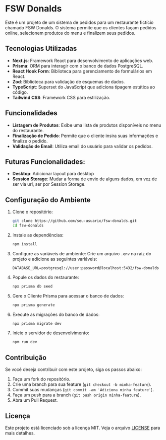 # FSW Donalds

Este é um projeto de um sistema de pedidos para um restaurante fictício chamado FSW Donalds. O sistema permite que os clientes façam pedidos online, selecionem produtos do menu e finalizem seus pedidos.

## Tecnologias Utilizadas

- **Next.js**: Framework React para desenvolvimento de aplicações web.
- **Prisma**: ORM para interagir com o banco de dados PostgreSQL.
- **React Hook Form**: Biblioteca para gerenciamento de formulários em React.
- **Zod**: Biblioteca para validação de esquemas de dados.
- **TypeScript**: Superset do JavaScript que adiciona tipagem estática ao código.
- **Tailwind CSS**: Framework CSS para estilização.

## Funcionalidades

- **Listagem de Produtos**: Exibe uma lista de produtos disponíveis no menu do restaurante.
- **Finalização de Pedido**: Permite que o cliente insira suas informações e finalize o pedido.
- **Validação de Email**: Utiliza email do usuário para validar os pedidos.

## Futuras Funcionalidades:
- **Desktop**: Adicionar layout para desktop
- **Session Storage**: Mudar a forma de envio de alguns dados, em vez de ser via url, ser por Session Storage.

## Configuração do Ambiente

1. Clone o repositório:
   ```bash
   git clone https://github.com/seu-usuario/fsw-donalds.git
   cd fsw-donalds
   ```

2. Instale as dependências:
   ```bash
   npm install
   ```

3. Configure as variáveis de ambiente:
   Crie um arquivo `.env` na raiz do projeto e adicione as seguintes variáveis:
   ```
   DATABASE_URL=postgresql://user:password@localhost:5432/fsw-donalds
   ```
   
4. Popule os dados do restaurante:
   ```bash
   npx prisma db seed
   ```

5. Gere o Cliente Prisma para acessar o banco de dados:
   ```bash
   npx prisma generate
   ```

6. Execute as migrações do banco de dados:
   ```bash
   npx prisma migrate dev
   ```

7. Inicie o servidor de desenvolvimento:
   ```bash
   npm run dev
   ```

## Contribuição

Se você deseja contribuir com este projeto, siga os passos abaixo:

1. Faça um fork do repositório.
2. Crie uma branch para sua feature (`git checkout -b minha-feature`).
3. Commit suas mudanças (`git commit -am 'Adiciona minha feature'`).
4. Faça um push para a branch (`git push origin minha-feature`).
5. Abra um Pull Request.

## Licença

Este projeto está licenciado sob a licença MIT. Veja o arquivo [LICENSE](LICENSE) para mais detalhes.